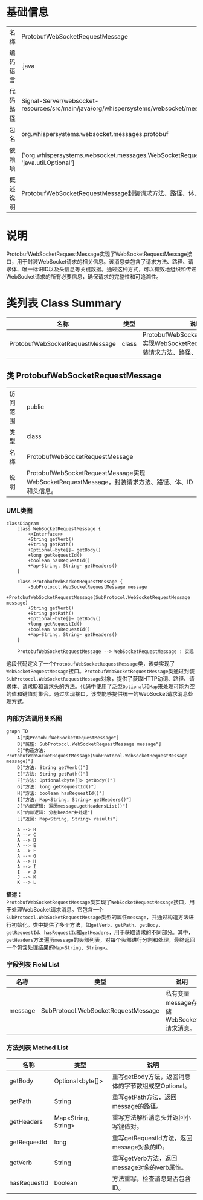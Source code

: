 # 基础信息

|      |      |
|------|------|
| 名称 | ProtobufWebSocketRequestMessage |
| 编码语言 | .java |
| 代码路径 | Signal-Server/websocket-resources/src/main/java/org/whispersystems/websocket/messages/protobuf/ProtobufWebSocketRequestMessage.java |
| 包名 | org.whispersystems.websocket.messages.protobuf |
| 依赖项 | ['org.whispersystems.websocket.messages.WebSocketRequestMessage', 'java.util.HashMap', 'java.util.Map', 'java.util.Optional'] |
| 概述说明 | ProtobufWebSocketRequestMessage封装请求方法、路径、体、ID和头信息。 |

# 说明

ProtobufWebSocketRequestMessage实现了WebSocketRequestMessage接口，用于封装WebSocket请求的相关信息。该消息类包含了请求方法、路径、请求体、唯一标识ID以及头信息等关键数据。通过这种方式，可以有效地组织和传递WebSocket请求的所有必要信息，确保请求的完整性和可追溯性。

# 类列表 Class Summary

| 名称   | 类型  | 说明 |
|-------|------|-------------|
| ProtobufWebSocketRequestMessage | class | ProtobufWebSocketRequestMessage实现WebSocketRequestMessage，封装请求方法、路径、体、ID和头信息。 |



## 类 ProtobufWebSocketRequestMessage

|      |      |
|------|------|
| 访问范围 | public |
| 类型 | class |
| 名称 | ProtobufWebSocketRequestMessage |
| 说明 | ProtobufWebSocketRequestMessage实现WebSocketRequestMessage，封装请求方法、路径、体、ID和头信息。 |


### UML类图

```mermaid
classDiagram
    class WebSocketRequestMessage {
        <<Interface>>
        +String getVerb()
        +String getPath()
        +Optional~byte[]~ getBody()
        +long getRequestId()
        +boolean hasRequestId()
        +Map~String, String~ getHeaders()
    }

    class ProtobufWebSocketRequestMessage {
        -SubProtocol.WebSocketRequestMessage message
        +ProtobufWebSocketRequestMessage(SubProtocol.WebSocketRequestMessage message)
        +String getVerb()
        +String getPath()
        +Optional~byte[]~ getBody()
        +long getRequestId()
        +boolean hasRequestId()
        +Map~String, String~ getHeaders()
    }

    ProtobufWebSocketRequestMessage --> WebSocketRequestMessage : 实现
```

这段代码定义了一个`ProtobufWebSocketRequestMessage`类，该类实现了`WebSocketRequestMessage`接口。`ProtobufWebSocketRequestMessage`类通过封装`SubProtocol.WebSocketRequestMessage`对象，提供了获取HTTP动词、路径、请求体、请求ID和请求头的方法。代码中使用了泛型`Optional`和`Map`来处理可能为空的值和键值对集合。通过实现接口，该类能够提供统一的WebSocket请求消息处理方式。


### 内部方法调用关系图

```mermaid
graph TD
    A["类ProtobufWebSocketRequestMessage"]
    B["属性: SubProtocol.WebSocketRequestMessage message"]
    C["构造方法: ProtobufWebSocketRequestMessage(SubProtocol.WebSocketRequestMessage message)"]
    D["方法: String getVerb()"]
    E["方法: String getPath()"]
    F["方法: Optional<byte[]> getBody()"]
    G["方法: long getRequestId()"]
    H["方法: boolean hasRequestId()"]
    I["方法: Map<String, String> getHeaders()"]
    J["内部逻辑: 遍历message.getHeadersList()"]
    K["内部逻辑: 分割header并处理"]
    L["返回: Map<String, String> results"]

    A --> B
    A --> C
    A --> D
    A --> E
    A --> F
    A --> G
    A --> H
    A --> I
    I --> J
    J --> K
    K --> L
```

**描述：**  
`ProtobufWebSocketRequestMessage`类实现了`WebSocketRequestMessage`接口，用于处理WebSocket请求消息。它包含一个`SubProtocol.WebSocketRequestMessage`类型的属性`message`，并通过构造方法进行初始化。类中提供了多个方法，如`getVerb`、`getPath`、`getBody`、`getRequestId`、`hasRequestId`和`getHeaders`，用于获取请求的不同部分。其中，`getHeaders`方法遍历`message`的头部列表，对每个头部进行分割和处理，最终返回一个包含处理结果的`Map<String, String>`。

### 字段列表 Field List

| 名称  | 类型  | 说明 |
|-------|-------|------|
| message | SubProtocol.WebSocketRequestMessage | 私有变量message存储WebSocket请求消息。 |

### 方法列表 Method List

| 名称  | 类型  | 说明 |
|-------|-------|------|
| getBody | Optional<byte[]> | 重写getBody方法，返回消息体的字节数组或空Optional。 |
| getPath | String | 重写getPath方法，返回message的路径。 |
| getHeaders | Map<String, String> | 重写方法解析消息头并返回小写键值对。 |
| getRequestId | long | 重写getRequestId方法，返回message对象的ID。 |
| getVerb | String | 重写getVerb方法，返回message对象的verb属性。 |
| hasRequestId | boolean | 方法重写，检查消息是否包含ID。 |




